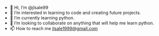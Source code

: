 - 👋 Hi, I’m @jlsale99
- 👀 I’m interested in learning to code and creating future projects. 
- 🌱 I’m currently learning python. 
- 💞️ I’m looking to collaborate on anything that will help me learn python. 
- 📫 How to reach me jlsale1999@gmail.com

<!---
jlsale99/jlsale99 is a ✨ special ✨ repository because its `README.md` (this file) appears on your GitHub profile.
You can click the Preview link to take a look at your changes.
--->
